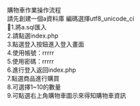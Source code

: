 購物車作業操作流程  
請先創建一個a資料庫 編碼選擇utf8_unicode_ci  
1.將a.sql匯入  
2.請點選index.php  
3.點選登入按鈕進入登入畫面  
4.使用帳號：rrrrr  
5.使用密碼：rrrrr  
6.進行登入返回index.php  
7.點選商品進行購買  
8.可選擇1~10的數量  
9.可點選右上角購物車圖示來得知購物車資訊  
